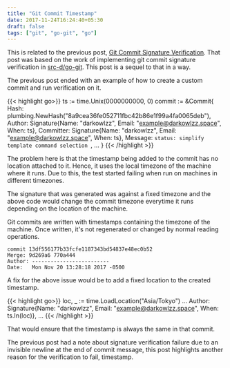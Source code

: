 ```yaml
---
title: "Git Commit Timestamp"
date: 2017-11-24T16:24:40+05:30
draft: false
tags: ["git", "go-git", "go"]
---
```


This is related to the previous post, [Git Commit Signature Verification](/post/git-commit-signature-verification).
That post was based on the work of implementing git commit signature
verification in [src-d/go-git](http://github.com/src-d/go-git). This post is a
sequel to that in a way.

The previous post ended with an example of how to create a custom commit and
run verification on it.

{{< highlight go>}}
ts := time.Unix(0000000000, 0)
commit := &Commit{
    Hash:      plumbing.NewHash("8a9cea36fe052711fbc42b86e1f99a4fa0065deb"),
    Author:    Signature{Name: "darkowlzz", Email: "example@darkowlzz.space", When: ts},
    Committer: Signature{Name: "darkowlzz", Email: "example@darkowlzz.space", When: ts},
    Message: `status: simplify template command selection
`,
    ...
}
{{< /highlight >}}

The problem here is that the timestamp being added to the commit has no location
attached to it. Hence, it uses the local timezone of the machine where it runs.
Due to this, the test started failing when run on machines in different
timezones.

The signature that was generated was against a fixed timezone and the above code
would change the commit timezone everytime it runs depending on the location of
the machine.

Git commits are written with timestamps containing the timezone of the machine.
Once written, it's not regenerated or changed by normal reading operations.

```
commit 13df556177b33fcfe1187343bd54837e48ec0b52
Merge: 9d269a6 770a444
Author: -------------------------
Date:   Mon Nov 20 13:28:18 2017 -0500
```

A fix for the above issue would be to add a fixed location to the created
timestamp.

{{< highlight go>}}
loc, _ := time.LoadLocation("Asia/Tokyo")
...
    Author:    Signature{Name: "darkowlzz", Email: "example@darkowlzz.space", When: ts.In(loc)},
    ...
{{< /highlight >}}


That would ensure that the timestamp is always the same in that commit.

The previous post had a note about signature verification failure due to an
invisible newline at the end of commit message, this post highlights another
reason for the verification to fail, timestamp.
